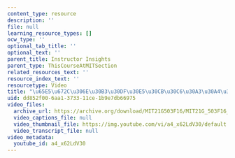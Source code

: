 ```yaml
---
content_type: resource
description: ''
file: null
learning_resource_types: []
ocw_type: ''
optional_tab_title: ''
optional_text: ''
parent_title: Instructor Insights
parent_type: ThisCourseAtMITSection
related_resources_text: ''
resource_index_text: ''
resourcetype: Video
title: "\u65E5\u672C\u306E\u30B3\u30DF\u30E5\u30CB\u30C6\u30A3\u30A4\u30D9\u30F3\u30C8"
uid: dd852f00-6aa1-3733-11ce-1b9e7db66975
video_files:
  archive_url: https://archive.org/download/MIT21G503F16/MIT21G_503F16_track12_ja_300k.mp4
  video_captions_file: null
  video_thumbnail_file: https://img.youtube.com/vi/a4_x62LdV30/default.jpg
  video_transcript_file: null
video_metadata:
  youtube_id: a4_x62LdV30
---
```

